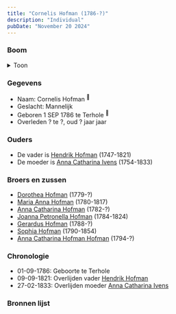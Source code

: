 ```yaml
---
title: "Cornelis Hofman (1786-?)"
description: "Individual"
pubDate: "November 20 2024"
---
```


### Boom
<details><summary>Toon</summary>

![test](https://www.plantuml.com/plantuml/svg/bP9BRy8m3CVl-HJMEEo411GeGuZdMh4TfabmHsbhQDOqgUAm2Kryzvd71jfXOZVBzj_--J4cBvtVbbfGeKmbdImXaMcnSNPhifdLre5tqX27q7YHgmmXLIxLUBAnhFmEIYmJT7HoaKU7rkyg55TLKos9u5C0mDIw3DqoLsbXa6WmAAKomo44OY_4FRmUMv4uAUxcQ3Ad2fZRTIdD7KY2fqQZqGa1Qb4GT-8fL_rSAzJP7WRzH2QxLMAzrzWVGZDiXwmq7eqYmgiyAhPQhwJ9LgcpH8bb51Oym29wXMQlrRoMxRzX9iP8c4cVIwVOUdf7GnUa7YF5qoY8WZ-GWYOyJrwOhDF-5rahX3YQCbeGmCBRgk9qzLPSs0Rz3ymoPJQ7v0OyHZDk4lQEU37ZyKWrhJQvtw7MzeCHz-AyoNhzd27ESrmSPoKx3g5kMtotcrbdK2lwVPXk6tukUiE1JliEUrrOeikjlc4J8nWTFcNCZy6V-mK0)
</details>

### Gegevens
- Naam: Cornelis Hofman <sup><a href="../s00080/" style="text-decoration:none" title="Doopinschrijving Cornelis Hofman 02-09-1786">:link:</a></sup>
- Geslacht: Mannelijk
- Geboren 1 SEP 1786 te Terhole <sup><a href="../s00080/" style="text-decoration:none" title="Doopinschrijving Cornelis Hofman 02-09-1786">:link:</a></sup>
- Overleden ? te ?, oud ? jaar jaar 

### Ouders
- De vader is [Hendrik Hofman](../i00057/) (1747-1821)
- De moeder is [Anna Catharina Ivens](../i00058/) (1754-1833)

### Broers en zussen
- [Dorothea Hofman](../i00059/) (1779-?)
- [Maria Anna Hofman](../i00060/) (1780-1817)
- [Anna Catharina Hofman](../i00061/) (1782-?)
- [Joanna Petronella Hofman](../i00063/) (1784-1824)
- [Gerardus Hofman](../i00065/) (1788-?)
- [Sophia Hofman](../i00066/) (1790-1854)
- [Anna Catharina Hofman Hofman](../i00067/) (1794-?)

### Chronologie
- 01-09-1786: Geboorte te Terhole
- 09-09-1821: Overlijden vader [Hendrik Hofman](../i00057/)
- 27-02-1833: Overlijden moeder [Anna Catharina Ivens](../i00058/)

### Bronnen lijst